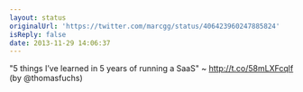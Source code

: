 ```yaml
---
layout: status
originalUrl: 'https://twitter.com/marcgg/status/406423960247885824'
isReply: false
date: 2013-11-29 14:06:37
---
```


"5 things I’ve learned in 5 years of running a SaaS" ~ http://t.co/58mLXFcqlf (by @thomasfuchs)
